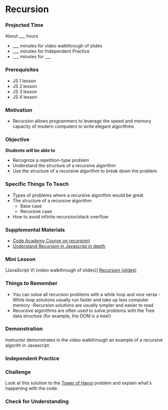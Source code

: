 # Recursion

### Projected Time
About ___ hours
- ___ minutes for video walkthrough of slides
- ___ minutes for Independent Practice
- ___ minutes for ___

### Prerequisites
- JS 1 lesson
- JS 2 lesson
- JS 3 lesson
- JS 4 lesson

### Motivation
- Recursion allows programmers to leverage the speed and memory capacity of modern computers to write elegant algorithms

### Objective
**Students will be able to**
- Recognize a repetition-type problem
- Understand the structure of a recursive algorithm
- Use the structure of a recursive algorithm to break down the problem

### Specific Things To Teach
- Types of problems where a recursive algorithm would be great
- The structure of a recursive algorithm
	- Base case
	- Recursive case
- How to avoid infinite recursion/stack overflow

### Supplemental Materials
- [Code Academy Course on recursion)](https://www.codecademy.com/courses/javascript-lesson-205/0/1)
- [Understand Recursion in Javascript in depth](https://www.thecodingdelight.com/understanding-recursion-javascript/)

### Mini Lesson
[JavaScript VI (video walkthrough of slides)]
[Recursion (slides)](https://docs.google.com/presentation/d/1KQ5bPs839gvH3iO4-v5fdVZ3JOH9_4QP0y5g0_YxxlQ/edit#slide=id.p)

### Things to Remember
- You can solve all recursion problems with a while loop and vice versa 
        -While loop solutions usually run faster and take up less computer memory
	-Recursion solutions are usually simpler and easier to read
- Recursive algorithms are often used to solve problems with the Tree data structure (for example, the DOM is a tree!)

### Demonstration
Instructor demonstrates in the video walkthrough an example of a recursive algorith in Javascript.

### Independent Practice  

### Challenge
Look at this solution to the [Tower of Hanoi](https://stackoverflow.com/questions/6947653/how-does-recursive-algorithm-work-for-towers-of-hanoi) problem and explain what's happening with the code.

### Check for Understanding
